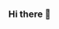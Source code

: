 ### Hi there 👋

<!--
**Mr-Langote/Mr-Langote** is a ✨ _special_ ✨ repository because its `README.md` (this file) appears on your GitHub profile.

Here are some ideas to get you started:

[!logo](https://telegra.ph/file/2fe5f3c459248f73877a4.jpg)

- 🔭 I’m currently working on Open Source.
- 🌱 I’m currently learning Python, Pyrogram, Django, etc.
- 👯 I’m looking to collaborate on ...
- 🤔 I’m looking for help with ...
- 💬 Ask me about [here](https://t.me/MrLangote)...
- 📫 How to reach me: ...
- 😄 Pronouns: ...
- ⚡ Fun fact: ...
-->
